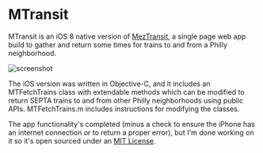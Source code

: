 MTransit
========

MTransit is an iOS 8 native version of [MezTransit](http://meztransit.herokuapp.com/), a single page web app build to gather and return some times for trains to and from a Philly neighborhood.

![screenshot](https://github.com/kellyi/iOSMTransit/blob/master/image.png)

The iOS version was written in Objective-C, and it includes an MTFetchTrains class with extendable methods which can be modified to return SEPTA trains to and from other Philly neighborhoods using public APIs. MTFetchTrains.m includes instructions for modifying the classes.

The app functionality's completed (minus a check to ensure the iPhone has an internet connection or to return a proper error), but I'm done working on it so it's open sourced under an [MIT License](https://github.com/kellyi/iOSMTransit/blob/master/LICENSE.md).

